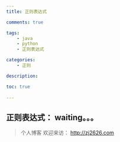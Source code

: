 ```yaml
---
title: 正则表达式

comments: true    

tags: 
    - java
    - python
    - 正则表达式

categories: 
    - 正则

description: 

toc: true
   
---
```


## 正则表达式： waiting。。。


> 个人博客 欢迎来访： http://zj2626.com